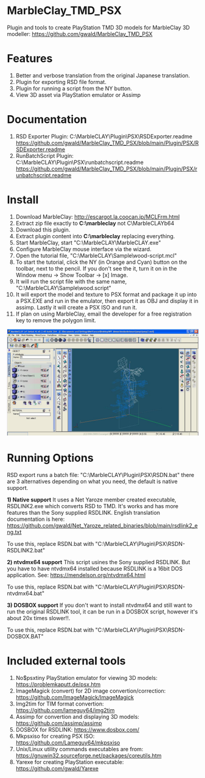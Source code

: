 # MarbleClay_TMD_PSX
Plugin and tools to create PlayStation TMD 3D models for MarbleClay 3D modeller: 
https://github.com/gwald/MarbleClay_TMD_PSX



# Features
1. Better and verbose translation from the original Japanese translation.
2. Plugin for exporting RSD file format.
3. Plugin for running a script from the NY button.
4. View 3D asset via PlayStation emulator or Assimp

# Documentation
1. RSD Exporter Plugin: C:\MarbleCLAY\Plugin\PSX\RSDExporter.readme  https://github.com/gwald/MarbleClay_TMD_PSX/blob/main/Plugin/PSX/RSDExporter.readme
2. RunBatchScript Plugin: C:\MarbleCLAY\Plugin\PSX\runbatchscript.readme https://github.com/gwald/MarbleClay_TMD_PSX/blob/main/Plugin/PSX/runbatchscript.readme

# Install

1. Download MarbleClay: http://escargot.la.coocan.jp/MCLFrm.html
2. Extract zip file exactly to **C:\marbleclay** not C\MarbleCLAYb64
3. Download this plugin.
4. Extract plugin content into **C:\marbleclay** replacing everything.
5. Start MarbleClay, start "C:\MarbleCLAY\MarbleCLAY.exe"
6. Configure MarbleClay mouse interface via the wizard.
7. Open the tutorial file, "C:\MarbleCLAY\Sample\wood-script.mcl"
8. To start the tutorial, click the NY (in Orange and Cyan) button on the toolbar, next to the pencil. If you don't see the it, turn it on in the Window menu -> Show Toolbar -> [x] Image.
9. It will run the script file with the same name, "C:\MarbleCLAY\Sample\wood.script"
10. It will export the model and texture to PSX format and package it up into a PSX.EXE and run in the emulator, then export it as OBJ and display it in assimp. Lastly it will create a PSX ISO and run it.
11. If plan on using MarbleClay, email the developer for a free registration key to remove the polygon limit.

![](https://github.com/gwald/MarbleClay_TMD_PSX/blob/main/HelpImg/eng_extra/multi_pos.jpg?raw=true)


# Running Options
RSD export runs a batch file: "C:\MarbleCLAY\Plugin\PSX\RSDN.bat" there are 3 alternatives depending on what you need, the default is native support.

**1) Native support**
It uses a Net Yaroze member created executable, RSDLINK2.exe which converts RSD to TMD. It's works and has more features than the Sony supplied RSDLINK.
English translation documentation is here: https://github.com/gwald/Net_Yaroze_related_binaries/blob/main/rsdlink2_eng.txt

To use this, replace RSDN.bat with "C:\MarbleCLAY\Plugin\PSX\RSDN-RSDLINK2.bat"


**2) ntvdmx64 support**
This script usines the Sony supplied RSDLINK.
But you have to have ntvdmx64 installed because RSDLINK is a 16bit DOS application.
See: https://mendelson.org/ntvdmx64.html

To use this, replace RSDN.bat with "C:\MarbleCLAY\Plugin\PSX\RSDN-ntvdmx64.bat"


**3) DOSBOX support**
If you don't want to install ntvdmx64 and still want to run the original RSDLINK tool, it can be run in a DOSBOX script, however it's about 20x times slower!!.

To use this, replace RSDN.bat with "C:\MarbleCLAY\Plugin\PSX\RSDN-DOSBOX.BAT"


# Included external tools
1. No$psxtiny PlayStation emulator for viewing 3D models: https://problemkaputt.de/psx.htm
2. ImageMagick (convert) for 2D image convertion/correction: https://github.com/ImageMagick/ImageMagick
3. Img2tim for TIM format convertion: https://github.com/lameguy64/img2tim
4. Assimp for convertion and displaying 3D models: https://github.com/assimp/assimp
5. DOSBOX for RSDLINK: https://www.dosbox.com/
6. Mkpsxiso for creating PSX ISO: https://github.com/Lameguy64/mkpsxiso
7. Unix/Linux utility commands executables are from: https://gnuwin32.sourceforge.net/packages/coreutils.htm
8. Yarexe for creating PlayStation executable: https://github.com/gwald/Yarexe
